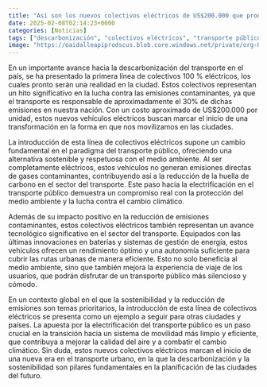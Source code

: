 ```yaml
---
title: "Así son los nuevos colectivos eléctricos de US$200.000 que pronto verás en la ciudad"
date: 2025-02-08T02:14:23+0000
categories: [Noticias]
tags: ["descarbonización", "colectivos eléctricos", "transporte público", "emisiones contaminantes", "huella de carbono", "cambio climático", "electrificación del transporte."]
image: "https://oaidalleapiprodscus.blob.core.windows.net/private/org-HKmKxpuNw3Y88lm4EBrIPq0n/user-ZwiCXOggLL8ZNNKE2g7rXFmV/img-xGVMZw9tHH9FtEwH3jFrwaZ0.png?st=2025-02-08T01%3A14%3A22Z&se=2025-02-08T03%3A14%3A22Z&sp=r&sv=2024-08-04&sr=b&rscd=inline&rsct=image/png&skoid=d505667d-d6c1-4a0a-bac7-5c84a87759f8&sktid=a48cca56-e6da-484e-a814-9c849652bcb3&skt=2025-02-08T00%3A30%3A25Z&ske=2025-02-09T00%3A30%3A25Z&sks=b&skv=2024-08-04&sig=jrTlJciwp4Bo0FI/ogPTPuRMCIJ8P6cqn7Ey5Y76nvs%3D"
---
```


En un importante avance hacia la descarbonización del transporte en el país, se ha presentado la primera línea de colectivos 100 % eléctricos, los cuales pronto serán una realidad en la ciudad. Estos colectivos representan un hito significativo en la lucha contra las emisiones contaminantes, ya que el transporte es responsable de aproximadamente el 30% de dichas emisiones en nuestra nación. Con un costo aproximado de US$200.000 por unidad, estos nuevos vehículos eléctricos buscan marcar el inicio de una transformación en la forma en que nos movilizamos en las ciudades.

La introducción de esta línea de colectivos eléctricos supone un cambio fundamental en el paradigma del transporte público, ofreciendo una alternativa sostenible y respetuosa con el medio ambiente. Al ser completamente eléctricos, estos vehículos no generan emisiones directas de gases contaminantes, contribuyendo así a la reducción de la huella de carbono en el sector del transporte. Este paso hacia la electrificación en el transporte público demuestra un compromiso real con la protección del medio ambiente y la lucha contra el cambio climático.

Además de su impacto positivo en la reducción de emisiones contaminantes, estos colectivos eléctricos también representan un avance tecnológico significativo en el sector del transporte. Equipados con las últimas innovaciones en baterías y sistemas de gestión de energía, estos vehículos ofrecen un rendimiento óptimo y una autonomía suficiente para cubrir las rutas urbanas de manera eficiente. Esto no solo beneficia al medio ambiente, sino que también mejora la experiencia de viaje de los usuarios, que podrán disfrutar de un transporte público más silencioso y cómodo.

En un contexto global en el que la sostenibilidad y la reducción de emisiones son temas prioritarios, la introducción de esta línea de colectivos eléctricos se presenta como un ejemplo a seguir para otras ciudades y países. La apuesta por la electrificación del transporte público es un paso crucial en la transición hacia un sistema de movilidad más limpio y eficiente, que contribuya a mejorar la calidad del aire y a combatir el cambio climático. Sin duda, estos nuevos colectivos eléctricos marcan el inicio de una nueva era en el transporte urbano, en la que la descarbonización y la sostenibilidad son pilares fundamentales en la planificación de las ciudades del futuro.
    